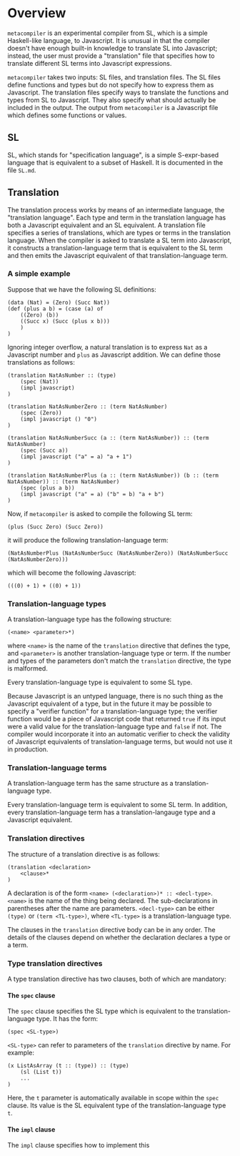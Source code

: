 # Overview

`metacompiler` is an experimental compiler from SL, which is a simple Haskell-like language, to Javascript. It is unusual in that the compiler doesn't have enough built-in knowledge to translate SL into Javascript; instead, the user must provide a "translation" file that specifies how to translate different SL terms into Javascript expressions.

`metacompiler` takes two inputs: SL files, and translation files. The SL files define functions and types but do not specify how to express them as Javascript. The translation files specify ways to translate the functions and types from SL to Javascript. They also specify what should actually be included in the output. The output from `metacompiler` is a Javascript file which defines some functions or values.

## SL

SL, which stands for "specification language", is a simple S-expr-based language that is equivalent to a subset of Haskell. It is documented in the file `SL.md`.

## Translation

The translation process works by means of an intermediate language, the "translation language". Each type and term in the translation language has both a Javascript equivalent and an SL equivalent. A translation file specifies a series of translations, which are types or terms in the translation language. When the compiler is asked to translate a SL term into Javascript, it constructs a translation-language term that is equivalent to the SL term and then emits the Javascript equivalent of that translation-language term.

### A simple example

Suppose that we have the following SL definitions:

```
(data (Nat) = (Zero) (Succ Nat))
(def (plus a b) = (case (a) of
	((Zero) (b))
	((Succ x) (Succ (plus x b)))
	)
)
```

Ignoring integer overflow, a natural translation is to express `Nat` as a Javascript number and `plus` as Javascript addition. We can define those translations as follows:

```
(translation NatAsNumber :: (type)
	(spec (Nat))
	(impl javascript)
)

(translation NatAsNumberZero :: (term NatAsNumber)
	(spec (Zero))
	(impl javascript () "0")
)

(translation NatAsNumberSucc (a :: (term NatAsNumber)) :: (term NatAsNumber)
	(spec (Succ a))
	(impl javascript ("a" = a) "a + 1")
)

(translation NatAsNumberPlus (a :: (term NatAsNumber)) (b :: (term NatAsNumber)) :: (term NatAsNumber)
	(spec (plus a b))
	(impl javascript ("a" = a) ("b" = b) "a + b")
)
```

Now, if `metacompiler` is asked to compile the following SL term:

```
(plus (Succ Zero) (Succ Zero))
```

it will produce the following translation-language term:

```
(NatAsNumberPlus (NatAsNumberSucc (NatAsNumberZero)) (NatAsNumberSucc (NatAsNumberZero)))
```

which will become the following Javascript:

```
(((0) + 1) + ((0) + 1))
```

### Translation-language types

A translation-language type has the following structure:

```
(<name> <parameter>*)
```

where `<name>` is the name of the `translation` directive that defines the type, and `<parameter>` is another translation-language type or term. If the number and types of the parameters don't match the `translation` directive, the type is malformed.

Every translation-language type is equivalent to some SL type.

Because Javascript is an untyped language, there is no such thing as the Javascript equivalent of a type, but in the future it may be possible to specify a "verifier function" for a translation-language type; the verifier function would be a piece of Javascript code that returned `true` if its input were a valid value for the translation-language type and `false` if not. The compiler would incorporate it into an automatic verifier to check the validity of Javascript equivalents of translation-language terms, but would not use it in production.

### Translation-language terms

A translation-language term has the same structure as a translation-language type.

Every translation-language term is equivalent to some SL term. In addition, every translation-language term has a translation-langauge type and a Javascript equivalent.

### Translation directives

The structure of a translation directive is as follows:

```
(translation <declaration>
	<clause>*
)
```

A declaration is of the form `<name> (<declaration>)* :: <decl-type>`. `<name>` is the name of the thing being declared. The sub-declarations in parentheses after the name are parameters. `<decl-type>` can be either `(type)` or `(term <TL-type>)`, where `<TL-type>` is a translation-language type.

The clauses in the `translation` directive body can be in any order. The details of the clauses depend on whether the declaration declares a type or a term.

### Type translation directives

A type translation directive has two clauses, both of which are mandatory:

#### The `spec` clause

The `spec` clause specifies the SL type which is equivalent to the translation-language type. It has the form:

```
(spec <SL-type>)
```

`<SL-type>` can refer to parameters of the `translation` directive by name. For example:

```
(x ListAsArray (t :: (type)) :: (type)
	(sl (List t))
	...
)
```

Here, the `t` parameter is automatically available in scope within the `spec` clause. Its value is the SL equivalent type of the translation-language type `t`.

#### The `impl` clause

The `impl` clause specifies how to implement this 


